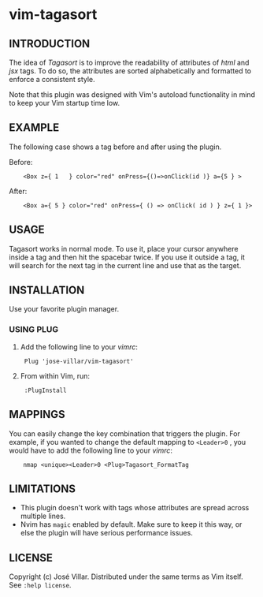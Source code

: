 # vim-tagasort

## INTRODUCTION

The idea of *Tagasort* is to improve the readability of attributes of *html* and *jsx* tags. To do so, the attributes are sorted alphabetically and formatted to enforce a consistent style.

Note that this plugin was designed with Vim's autoload functionality in mind to keep your Vim startup time low.

## EXAMPLE

The following case shows a tag before and after using the plugin.

Before:

        <Box z={ 1   } color="red" onPress={()=>onClick(id )} a={5 } >

After:

        <Box a={ 5 } color="red" onPress={ () => onClick( id ) } z={ 1 }>

## USAGE

Tagasort works in normal mode. To use it, place your cursor anywhere
inside a tag and then hit the spacebar twice. If you use it outside a tag, it
will search for the next tag in the current line and use that as the target.

## INSTALLATION

Use your favorite plugin manager.

### USING PLUG

1. Add the following line to your *vimrc*:

        Plug 'jose-villar/vim-tagasort'

2. From within Vim, run:

        :PlugInstall


## MAPPINGS

You can easily change the key combination that triggers the plugin. For example, if you wanted to change the default mapping to `<Leader>0` , you would have to add the following line to your *vimrc*:

        nmap <unique><Leader>0 <Plug>Tagasort_FormatTag

## LIMITATIONS

- This plugin doesn't work with tags whose attributes are spread across multiple lines.
- Nvim has `magic` enabled by default. Make sure to keep it this way, or else the plugin will have serious performance issues.

## LICENSE

Copyright (c) José Villar. Distributed under the same terms as Vim itself. See ``:help license``.
